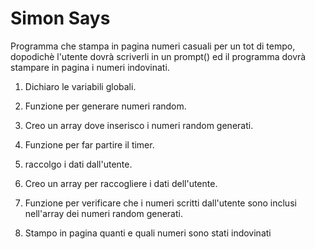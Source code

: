 Simon Says
===
Programma che stampa in pagina numeri casuali per un tot di tempo, dopodichè l'utente dovrà scriverli in un prompt() ed il programma dovrà stampare in pagina i numeri indovinati.

1. Dichiaro le variabili globali.

2. Funzione per generare numeri random.

3. Creo un array dove inserisco i numeri random generati.

4. Funzione per far partire il timer.

5. raccolgo i dati dall'utente.

6. Creo un array per raccogliere i dati dell'utente.

7. Funzione per verificare che i numeri scritti dall'utente sono inclusi nell'array dei numeri random generati.

8. Stampo in pagina quanti e quali numeri sono stati indovinati

